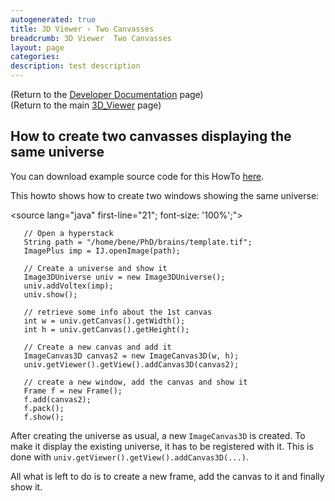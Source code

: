 ```yaml
---
autogenerated: true
title: 3D Viewer › Two Canvasses
breadcrumb: 3D Viewer  Two Canvasses
layout: page
categories: 
description: test description
---
```


(Return to the [Developer Documentation](3D_Viewer__Developer_Documentation) page)  
(Return to the main [3D\_Viewer](3D_Viewer) page)

How to create two canvasses displaying the same universe
--------------------------------------------------------

You can download example source code for this HowTo [here](3D_Viewer__Example_code).

This howto shows how to create two windows showing the same universe:

&lt;source lang="java" first-line="21"; font-size: '100%';"&gt;

`   // Open a hyperstack`  
`   String path = "/home/bene/PhD/brains/template.tif";`  
`   ImagePlus imp = IJ.openImage(path);`

`   // Create a universe and show it`  
`   Image3DUniverse univ = new Image3DUniverse();`  
`   univ.addVoltex(imp);`  
`   univ.show();`

`   // retrieve some info about the 1st canvas`  
`   int w = univ.getCanvas().getWidth();`  
`   int h = univ.getCanvas().getHeight();`

`   // Create a new canvas and add it`  
`   ImageCanvas3D canvas2 = new ImageCanvas3D(w, h);`  
`   univ.getViewer().getView().addCanvas3D(canvas2);`

`   // create a new window, add the canvas and show it`  
`   Frame f = new Frame();`  
`   f.add(canvas2);`  
`   f.pack();`  
`   f.show();`

</source>

After creating the universe as usual, a new `ImageCanvas3D` is created. To make it display the existing universe, it has to be registered with it. This is done with `univ.getViewer().getView().addCanvas3D(...)`.

All what is left to do is to create a new frame, add the canvas to it and finally show it.
